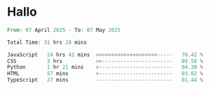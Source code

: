 # Hallo
<!--START_SECTION:waka-->

```rust
From: 07 April 2025 - To: 07 May 2025

Total Time: 31 hrs 28 mins

JavaScript   24 hrs 41 mins  >>>>>>>>>>>>>>>>>>>>-----   78.42 %
CSS          3 hrs           >>-----------------------   09.58 %
Python       1 hr 21 mins    >------------------------   04.30 %
HTML         57 mins         >------------------------   03.02 %
TypeScript   27 mins         -------------------------   01.44 %
```

<!--END_SECTION:waka-->
